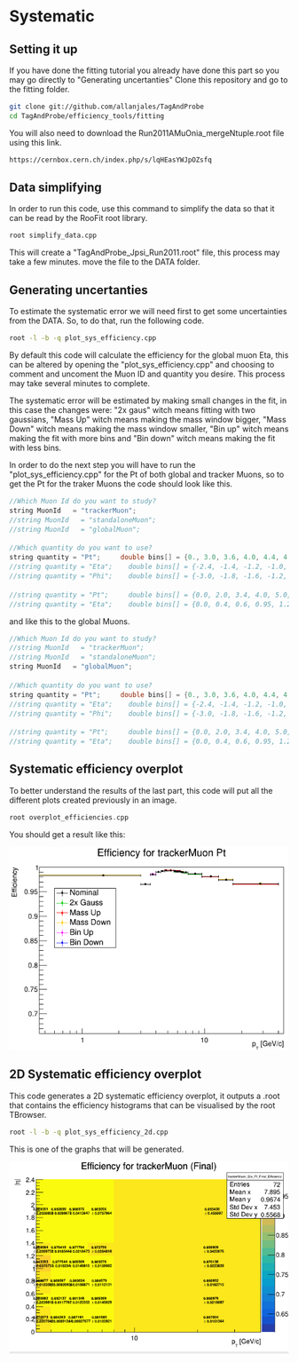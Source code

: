 # Systematic

## Setting it up

If you have done the fitting tutorial you already have done this part so you may go directly to "Generating uncertanties"
Clone this repository and go to the fitting folder.

```sh
git clone git://github.com/allanjales/TagAndProbe
cd TagAndProbe/efficiency_tools/fitting
```

You will also need to download the Run2011AMuOnia_mergeNtuple.root file using this link.

```sh
https://cernbox.cern.ch/index.php/s/lqHEasYWJpOZsfq
```

## Data simplifying

In order to run this code, use this command to simplify the data so that it can be read by the RooFit root library.

```sh
root simplify_data.cpp 
```

This will create a "TagAndProbe_Jpsi_Run2011.root" file, this process may take a few minutes. move the file to the DATA folder.

## Generating uncertanties

To estimate the systematic error we will need first to get some uncertainties from the DATA. So, to do that, run the following code.

```sh
root -l -b -q plot_sys_efficiency.cpp
```

By default this code will calculate the efficiency for the global muon Eta, this can be altered by opening the "plot_sys_efficiency.cpp" and choosing to comment and uncoment the Muon ID and quantity you desire. This process may take several minutes to complete.

The systematic error will be estimated by making small changes in the fit, in this case the changes were: "2x gaus" witch means fitting with two gaussians, "Mass Up" witch means making the mass window bigger, "Mass Down" witch means making the mass window smaller, "Bin up" witch means making the fit with more bins and "Bin down" witch means making the fit with less bins.

In order to do the next step you will have to run the "plot_sys_efficiency.cpp" for the Pt of both global and tracker Muons, so to get the Pt for the traker Muons the code should look like this.

```cpp
//Which Muon Id do you want to study?
string MuonId   = "trackerMuon";
//string MuonId   = "standaloneMuon";
//string MuonId   = "globalMuon";

//Which quantity do you want to use?
string quantity = "Pt";     double bins[] = {0., 3.0, 3.6, 4.0, 4.4, 4.7, 5.0, 5.6, 5.8, 6.0, 6.2, 6.4, 6.6, 6.8, 7.3, 9.5, 13.0, 17.0, 40.};
//string quantity = "Eta";    double bins[] = {-2.4, -1.4, -1.2, -1.0, -0.8, -0.5, -0.2, 0, 0.2, 0.5, 0.8, 1.0, 1.2, 1.4, 2.4};
//string quantity = "Phi";    double bins[] = {-3.0, -1.8, -1.6, -1.2, -1.0, -0.7, -0.4, -0.2, 0, 0.2, 0.4, 0.7, 1.0, 1.2, 1.6, 1.8, 3.0};

//string quantity = "Pt";     double bins[] = {0.0, 2.0, 3.4, 4.0, 5.0, 6.0, 8.0, 10.0, 40.};
//string quantity = "Eta";    double bins[] = {0.0, 0.4, 0.6, 0.95, 1.2, 1.4, 1.6, 1.8, 2.4};
```

and like this to the global Muons.

```cpp
//Which Muon Id do you want to study?
//string MuonId   = "trackerMuon";
//string MuonId   = "standaloneMuon";
string MuonId   = "globalMuon";

//Which quantity do you want to use?
string quantity = "Pt";     double bins[] = {0., 3.0, 3.6, 4.0, 4.4, 4.7, 5.0, 5.6, 5.8, 6.0, 6.2, 6.4, 6.6, 6.8, 7.3, 9.5, 13.0, 17.0, 40.};
//string quantity = "Eta";    double bins[] = {-2.4, -1.4, -1.2, -1.0, -0.8, -0.5, -0.2, 0, 0.2, 0.5, 0.8, 1.0, 1.2, 1.4, 2.4};
//string quantity = "Phi";    double bins[] = {-3.0, -1.8, -1.6, -1.2, -1.0, -0.7, -0.4, -0.2, 0, 0.2, 0.4, 0.7, 1.0, 1.2, 1.6, 1.8, 3.0};

//string quantity = "Pt";     double bins[] = {0.0, 2.0, 3.4, 4.0, 5.0, 6.0, 8.0, 10.0, 40.};
//string quantity = "Eta";    double bins[] = {0.0, 0.4, 0.6, 0.95, 1.2, 1.4, 1.6, 1.8, 2.4};
```

## Systematic efficiency overplot

To better understand the results of the last part, this code will put all the different plots created previously in an image.

```cpp
root overplot_efficiencies.cpp
```

You should get a result like this:

![Efficiency Systematic Overplot](../../../../../images/analysis/cmsefficiency/Sys_Efficiency_overplot1d.png)

## 2D Systematic efficiency overplot

This code generates a 2D systematic efficiency overplot, it outputs a .root that contains the efficiency histograms that can be visualised by the root TBrowser.

```sh
root -l -b -q plot_sys_efficiency_2d.cpp 
```

This is one of the graphs that will be generated.

![Efficiency Systematic Overplot 2D](../../../../../images/analysis/cmsefficiency/Sys_Efficiency_overplot2d.png)
